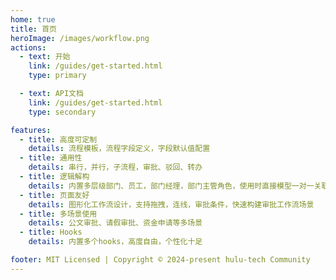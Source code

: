```yaml
---
home: true
title: 首页
heroImage: /images/workflow.png
actions:
  - text: 开始
    link: /guides/get-started.html
    type: primary

  - text: API文档
    link: /guides/get-started.html
    type: secondary

features:
  - title: 高度可定制
    details: 流程模板，流程字段定义，字段默认值配置
  - title: 通用性
    details: 串行，并行，子流程，审批、驳回、转办
  - title: 逻辑解构
    details: 内置多层级部门、员工，部门经理，部门主管角色，使用时直接模型一对一关联即可快速集成到应用
  - title: 页面友好
    details: 图形化工作流设计，支持拖拽，连线，审批条件，快速构建审批工作流场景
  - title: 多场景使用
    details: 公文审批、请假审批、资金申请等多场景
  - title: Hooks
    details: 内置多个hooks，高度自由，个性化十足

footer: MIT Licensed | Copyright © 2024-present hulu-tech Community
---
```



